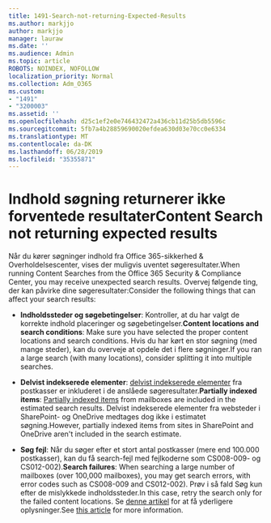```yaml
---
title: 1491-Search-not-returning-Expected-Results
ms.author: markjjo
author: markjjo
manager: lauraw
ms.date: ''
ms.audience: Admin
ms.topic: article
ROBOTS: NOINDEX, NOFOLLOW
localization_priority: Normal
ms.collection: Adm_O365
ms.custom:
- "1491"
- "3200003"
ms.assetid: ''
ms.openlocfilehash: d25c1ef2e0e746432472a436cb11d25b5db5596c
ms.sourcegitcommit: 5fb7a4b28859690020efdea630d03e70cc0e6334
ms.translationtype: MT
ms.contentlocale: da-DK
ms.lasthandoff: 06/28/2019
ms.locfileid: "35355871"
---
```

# <a name="content-search-not-returning-expected-results"></a><span data-ttu-id="82a29-102">Indhold søgning returnerer ikke forventede resultater</span><span class="sxs-lookup"><span data-stu-id="82a29-102">Content Search not returning expected results</span></span>

<span data-ttu-id="82a29-103">Når du kører søgninger indhold fra Office 365-sikkerhed & Overholdelsescenter, vises der muligvis uventet søgeresultater.</span><span class="sxs-lookup"><span data-stu-id="82a29-103">When running Content Searches from the Office 365 Security & Compliance Center, you may receive unexpected search results.</span></span> <span data-ttu-id="82a29-104">Overvej følgende ting, der kan påvirke dine søgeresultater:</span><span class="sxs-lookup"><span data-stu-id="82a29-104">Consider the following things that can affect your search results:</span></span>

- <span data-ttu-id="82a29-105">**Indholdssteder og søgebetingelser**: Kontroller, at du har valgt de korrekte indhold placeringer og søgebetingelser.</span><span class="sxs-lookup"><span data-stu-id="82a29-105">**Content locations and search conditions**: Make sure you have selected the proper content locations and search conditions.</span></span> <span data-ttu-id="82a29-106">Hvis du har kørt en stor søgning (med mange steder), kan du overveje at opdele det i flere søgninger.</span><span class="sxs-lookup"><span data-stu-id="82a29-106">If you ran a large search (with many locations), consider splitting it into multiple searches.</span></span>

- <span data-ttu-id="82a29-107">**Delvist indekserede elementer**: [delvist indekserede elementer](https://docs.microsoft.com/office365/securitycompliance/partially-indexed-items-in-content-search) fra postkasser er inkluderet i de anslåede søgeresultater.</span><span class="sxs-lookup"><span data-stu-id="82a29-107">**Partially indexed items**:  [Partially indexed items](https://docs.microsoft.com/office365/securitycompliance/partially-indexed-items-in-content-search) from mailboxes are included in the estimated search results.</span></span> <span data-ttu-id="82a29-108">Delvist indekserede elementer fra websteder i SharePoint- og OneDrive medtages dog ikke i estimatet søgning.</span><span class="sxs-lookup"><span data-stu-id="82a29-108">However, partially indexed items from sites in SharePoint and OneDrive aren't included in the search estimate.</span></span>

- <span data-ttu-id="82a29-109">**Søg fejl**: Når du søger efter et stort antal postkasser (mere end 100.000 postkasser), kan du få search-fejl med fejlkoderne som CS008-009- og CS012-002).</span><span class="sxs-lookup"><span data-stu-id="82a29-109">**Search failures**: When searching a large number of mailboxes (over 100,000 mailboxes), you may get search errors, with error codes such as CS008-009 and CS012-002).</span></span> <span data-ttu-id="82a29-110">Prøv i så fald Søg kun efter de mislykkede indholdssteder.</span><span class="sxs-lookup"><span data-stu-id="82a29-110">In this case, retry the search only for the failed content locations.</span></span> <span data-ttu-id="82a29-111">Se [denne artikel](https://docs.microsoft.com/office365/securitycompliance/retry-failed-content-search) for at få yderligere oplysninger.</span><span class="sxs-lookup"><span data-stu-id="82a29-111">See  [this article](https://docs.microsoft.com/office365/securitycompliance/retry-failed-content-search) for more information.</span></span>

